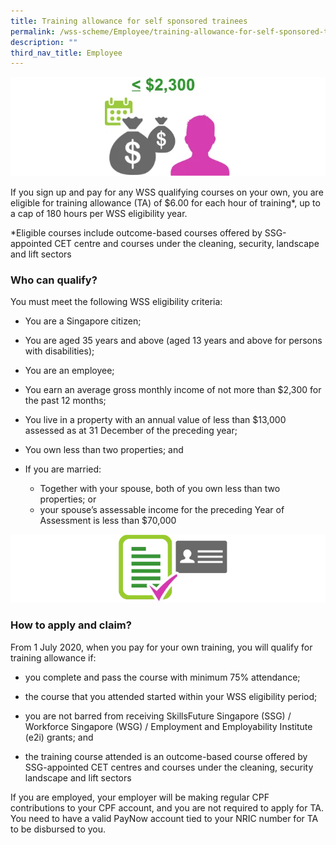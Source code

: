 ```yaml
---
title: Training allowance for self sponsored trainees
permalink: /wss-scheme/Employee/training-allowance-for-self-sponsored-trainees/
description: ""
third_nav_title: Employee
---
```

![income](/images/WSS%20Scheme/WSS2.png)

If you sign up and pay for any WSS qualifying courses on your own, you are eligible for training allowance (TA) of $6.00 for each hour of training*, up to a cap of 180 hours per WSS eligibility year.

*Eligible courses include outcome-based courses offered by SSG-appointed CET centre and courses under the cleaning, security, landscape and lift sectors

### Who can qualify?

You must meet the following WSS eligibility criteria:
* You are a Singapore citizen;

* You are aged 35 years and above (aged 13 years and above for persons with disabilities);

* You are an employee;

* You earn an average gross monthly income of not more than $2,300 for the past 12 months;

* You live in a property with an annual value of less than $13,000 assessed as at 31 December of the preceding year;

* You own less than two properties; and

* If you are married: 
  * Together with your spouse, both of you own less than two properties; or 
  * your spouse’s assessable income for the preceding Year of Assessment is less than $70,000

![application](/images/WSS%20Scheme/WSS3.png)
### How to apply and claim?
From 1 July 2020, when you pay for your own training, you will qualify for training allowance if:
* you complete and pass the course with minimum 75% attendance;


* the course that you attended started within your WSS eligibility period;

* you are not barred from receiving SkillsFuture Singapore (SSG) / Workforce Singapore (WSG) / Employment and Employability Institute (e2i) grants; and

* the training course attended is an outcome-based course offered by SSG-appointed CET centres and courses under the cleaning, security landscape and lift sectors

If you are employed, your employer will be making regular CPF contributions to your CPF account, and you are not required to apply for TA. You need to have a valid PayNow account tied to your NRIC number for TA to be disbursed to you.